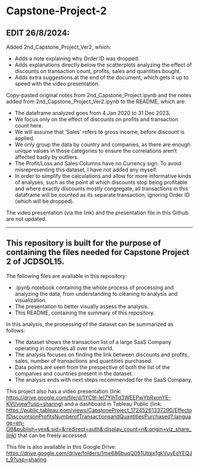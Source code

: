 # Capstone-Project-2

## EDIT 26/8/2024:

Added 2nd_Capstone_Project_Ver2, which:
- Adds a note explaining why Order ID was dropped.
- Adds explanations directly below the scatterplots analyzing the effect of discounts on transaction count, profits, sales and quantities bought.
- Adds extra suggestions at the end of the document, which gets it up to speed with the video presentation.

Copy-pasted original notes from 2nd_Capstone_Project.ipynb and the notes added from 2nd_Capstone_Project_Ver2.ipynb to the README, which are:
- The dataframe analyzed goes from 4 Jan 2020 to 31 Dec 2023.
- We focus only on the effect of discounts on profits and transaction count here.
- We will assume that ‘Sales’ refers to gross income, before discount is applied.
- We only group the data by country and companies, as there are enough unique values in those categories to ensure the correlations aren’t affected badly by outliers.
- The Profit/Loss and Sales Columns have no Currency sign. To avoid misrepresenting this dataset, I have not added any myself.
- In order to simplify the calculations and allow for more informative kinds of analyses, such as the point at which discounts stop being profitable and where exactly discounts mostly congregate, all transactions in this dataframe will be counted as its separate transaction, ignoring Order ID (which will be dropped).

The video presentation (via the link) and the presentation file in this Github are not updated.

---------------------------------------------------------------------------------------------------------------------------------------------------------------------------------------------------------------------------------

## This repository is built for the purpose of containing the files needed for Capstone Project 2 of JCDSOL15.
The following files are available in this repository:
- .ipynb notebook containing the whole process of processing and analyzing the data, from understanding to cleaning to analysis and visualization.
- The presentation to better visually assess the analysis.
- This README, containing the summary of this repository.

In this analysis, the processing of the dataset can be summarized as follows:
- The dataset shows the transaction list of a large SaaS Company operating in countries all over the world.
- The analysis focuses on finding the link between discounts and profits, sales, number of transactions and quantities purchased.
- Data points are seen from the prespective of both the list of the companies and countries present in the dataset.
- The analysis ends with next steps recommended for the SaaS Company.

This project also has a video presentation (link: https://drive.google.com/file/d/1YC9l-leI7YIhTd3WEEPwYbRxonYE-KVI/view?usp=sharing) and a dashboard in Tableau Public (link: https://public.tableau.com/views/CapstoneProject_17245261337290/EffectofDiscountsonProfitsNumberofTransactionsandQuantitiesPurchased?:language=en-GB&publish=yes&:sid=&:redirect=auth&:display_count=n&:origin=viz_share_link) that can be freely accessed.

This file is also available in this Google Drive: https://drive.google.com/drive/folders/1me686buqQ051UtqjxfgkVuyEoYEQJt_9?usp=sharing
